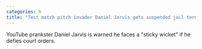 ```yaml
---
categories: h
title: "Test match pitch invader Daniel Jarvis gets suspended jail term"
---
```

YouTube prankster Daniel Jarvis is warned he faces a "sticky wicket" if he defies court orders.